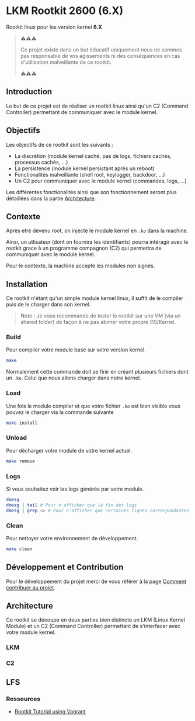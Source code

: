 # LKM Rootkit 2600 (6.X)

Rootkit linux pour les version kernel __6.X__

> ⚠️⚠️⚠️
>
> Ce projet existe dans un but éducatif uniquement nous ne sommes pas responsable de vos agissements ni des conséquences en cas d'utilisation malveillante de ce rootkit.
>
> ⚠️⚠️⚠️

## Introduction

Le but de ce projet est de réaliser un rootkit linux ainsi qu'un C2 (Command Controller) permettant de communiquer avec le module kernel.

## Objectifs

Les objectifs de ce rootkit sont les suivants :

- La discrétion (module kernel caché, pas de logs, fichiers cachés, processus cachés, ...)
- La persistence (module kernel persistant après un reboot)
- Fonctionalités malveillante (shell root, keylogger, backdoor, ...)
- Un C2 pour communiquer avec le module kernel (commandes, logs, ...)

Les différentes fonctionalités ainsi que son fonctionnement seront plus détaillées dans la partie [Architecture](#architecture).

## Contexte

Après etre devenu root, on injecte le module kernel en `.ko` dans la machine.

Ainsi, un utlisateur (dont on fournira les identifiants) pourra intéragir avec le rootkit grace à un programme compagnon (C2) qui permettra de communiquer avec le module kernel.

Pour le contexte, la machine accepte les modules non signés.

## Installation

Ce rootkit n'étant qu'un simple module kernel linux, il suffit de le compiler puis de le charger dans son kernel.

> Note : Je vous recommande de tester le rootkit sur une VM (via un shared folder) de façon à ne pas abimer votre propre OS/Kernel.

### Build

Pour compiler votre module basé sur votre version kernel.

```bash
make
```

Normalement cette commande doit se finir en créant plusieurs fichiers dont un `.ko`. Celui que nous allons charger dans notre kernel.

### Load

Une fois le module compiler et que votre fichier `.ko` est bien visible vous pouvez le charger via la commande suivante

```bash
make install
```

### Unload

Pour décharger votre module de votre kernel actuel.

```bash
make remove
```

### Logs

Si vous souhaitez voir les logs générés par votre module.

```bash
dmesg
dmesg | tail # Pour n'afficher que la fin des logs
dmesg | grep <> # Pour n'afficher que certaines lignes correspondantes à une recherche
```

### Clean

Pour nettoyer votre environnement de développement.

```bash
make clean
```

## Développement et Contribution

Pour le développement du projet merci de vous référer à la page [Comment contribuer au projet](CONTRIBUTING.md).

## Architecture

Ce rootkit se découpe en deux parties bien distincte un LKM (Linux Kernel Module) et un C2 (Command Controller) permettant de s'interfacer avec votre module kernel.

### LKM

### C2

## LFS

### Ressources

- [Rootkit Tutorial using Vagrant](https://xcellerator.github.io/posts/linux_rootkits_01/)
